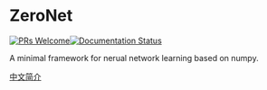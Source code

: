 # ZeroNet

[![PRs Welcome](https://img.shields.io/badge/PRs-welcome-brightgreen.svg?style=flat-square)](http://makeapullrequest.com)[![Documentation Status](https://readthedocs.org/projects/zeronet-docs/badge/?version=latest)](http://zeronet-docs.readthedocs.io/?badge=docs)

A minimal framework for nerual network learning based on numpy.

[中文简介](https://github.com/ddlee96/ZeroNet/wiki/ZeroNet:-%E7%A5%9E%E7%BB%8F%E7%BD%91%E7%BB%9C%E5%AD%A6%E4%B9%A0%E7%9A%84%E6%9C%80%E5%B0%8F%E5%8F%AF%E7%94%A8%E8%8C%83%E4%BE%8B)
